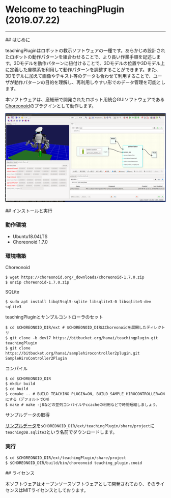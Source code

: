 # Welcome to teachingPlugin (2019.07.22)
---
<!-- For full documentation visit [mkdocs.org](https://mkdocs.org). -->

##<i class="fa fa-arrow-circle-right" aria-hidden="true"></i> はじめに

teachingPluginはロボットの教示ソフトウェアの一種です。あらかじめ設計されたロボットの動作パターンを組合わせることで、より長い作業手順を記述します。3Dモデルを動作パターンに紐付けることで、3Dモデルの位置や3Dモデル上に定義した座標系を利用して動作パターンを調整することができます。また、3Dモデルに加えて画像やテキスト等のデータも合わせて利用することで、ユーザが動作パターンの目的を理解し、再利用しやすい形でのデータ管理を可能とします。

本ソフトウェアは、産総研で開発されたロボット用統合GUIソフトウェアである[Choreonoid](http://choreonoid.org/ja/)のプラグインとして動作します。


![teachingPlugin](img/overview.png)

<!-- !!!Note -->
<!--     現在アクティブに開発中であるため一部の仕様に変更がある可能性があります。ある程度基本機能が使えるようになったタイミングでタグをうちます。 -->

##<i class="fa fa-arrow-circle-right" aria-hidden="true"></i> インストールと実行

### 動作環境

* Ubuntu18.04LTS
* Choreonoid 1.7.0

### 環境構築

Choreonoid
```console
$ wget https://choreonoid.org/_downloads/choreonoid-1.7.0.zip
$ unzip choreonoid-1.7.0.zip
```

SQLite
```console
$ sudo apt install libqt5sql5-sqlite libsqlite3-0 libsqlite3-dev sqlite3
```

teachingPluginとサンプルコントローラのセット
```console
$ cd $CHOREONOID_DIR/ext # $CHOREONOID_DIRはChoreonoidを展開したディレクトリ
$ git clone -b dev17 https://bitbucket.org/hanai/teachingplugin.git teachingPlugin
$ git clone https://bitbucket.org/hanai/samplehirocontroller2plugin.git SampleHiroController2Plugin
```

コンパイル
```console
$ cd $CHOREONOID_DIR
$ mkdir build
$ cd build
$ ccmake .. # BUILD_TEACHING_PLUGIN=ON, BUILD_SAMPLE_HIROCONTROLLER=ONにする（デフォルトでON）
$ make # make -j8などの並列コンパイルやccacheの利用などで時間短縮しましょう。
```

サンプルデータの取得

[サンプルデータ](https://drive.google.com/open?id=119r3ddfe8cumd2JSz4dFfbiD3YWBMfKd)を`$CHOREONOID_DIR/ext/teachingPlugin/share/project`に`teachingDB.sqlite3`という名前でダウンロードします。

### 実行

```console
$ cd $CHOREONOID_DIR/ext/teachingPlugin/share/project
$ $CHOREONOID_DIR/build/bin/choreonoid teaching_plugin.cnoid
```

##<i class="fa fa-arrow-circle-right" aria-hidden="true"></i> ライセンス

本ソフトウェアはオープンソースソフトウェアとして開発されており、そのライセンスはMITライセンスとしております。


<!-- ##<i class="fa fa-arrow-circle-right" aria-hidden="true"></i> Dockerイメージの利用 -->

<!-- Dockerイメージを使って試す場合は以下の手順を行います。Ubuntu Linux 16.04LTSを想定しています。 -->

<!-- ### Dockerのインストール -->

<!-- Dockerのインストール方法はDockerのホームページに記載されています。 -->

<!-- [https://docs.docker.com/engine/installation/](https://docs.docker.com/engine/installation/) -->

<!-- 下記のコマンドを順番にシェル上で実行します。 -->

<!-- ```console -->
<!-- $ sudo apt-get remove docker docker-engine docker.io -->
<!-- $ sudo apt-get update -->
<!-- $ sudo apt-get install apt-transport-https ca-certificates curl software-properties-common -->
<!-- $ curl -fsSL https://download.docker.com/linux/ubuntu/gpg | sudo apt-key add - -->
<!-- $ sudo apt-key fingerprint 0EBFCD88 -->
<!-- $ sudo add-apt-repository "deb [arch=amd64] https://download.docker.com/linux/ubuntu $(lsb_release -cs) stable" -->
<!-- $ sudo apt-get update -->
<!-- $ sudo apt-get install docker-ce -->
<!-- ``` -->

<!-- ### 実行 -->

<!-- ```console -->
<!-- $ docker run --rm --net host -e DISPLAY=$DISPLAY -v $HOME/.Xauthority:/root/.Xauthority -it hanai/teaching-plugin -->
<!-- $ cd choreonoid/ext/teachingPlugin/share/project -->
<!-- $ ~/choreonoid/build/bin/choreonoid teaching_plugin.cnoid -->
<!-- ``` -->

<!-- !!!Note -->
<!--     dockerホスト側で`xhost local:`などとしてXの接続を許可する必要があります。 -->
	
	
<!-- ### nvidia-dockerの利用 -->

<!-- Nvidiaのカードをご利用の場合はnvidia-dockerを使用して動作させることができます。 -->

<!-- #### nvidia-docker (version 1)のインストール -->

<!-- [nvidia-dockerのホームページ](https://github.com/NVIDIA/nvidia-docker/wiki/Installation-(version-1.0))を参考にインストールします。 -->

<!-- #### docker buildの実行 -->

<!-- 以下をDockerfileに記述します。 -->

<!-- ```console -->
<!-- FROM hanai/teaching-plugin -->

<!-- LABEL com.nvidia.volumes.needed="nvidia_driver" -->
<!-- ENV PATH /usr/local/nvidia/bin:${PATH} -->
<!-- ENV LD_LIBRARY_PATH /usr/local/nvidia/lib:/usr/local/nvidia/lib64:{LD_LIBRARY_PATH} -->
<!-- ``` -->

<!-- #### dockerイメージの作成 -->

<!-- Dockerfileのあるディレクトリで以下を実行します。 -->

<!-- ```console -->
<!-- $ docker build -t teaching-plugin-nvidia . -->
<!-- ``` -->

<!-- #### dockerコンテナの起動 -->

<!-- ```console -->
<!-- $ nvidia-docker run --rm --net host -e DISPLAY=$DISPLAY -v $HOME/.Xauthority:/root/.Xauthority -it teaching-plugin-nvidia -->
<!-- ``` -->
